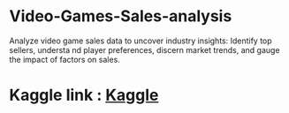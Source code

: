 # Video-Games-Sales-analysis
 Analyze video game sales data to uncover industry insights: Identify top sellers, understa
 nd player preferences, discern market trends, and gauge the impact of factors on sales.

# Kaggle link : <a href ="https://www.kaggle.com/code/shreyampadmashali/comprehensive-analysis-of-video-game-sales"> Kaggle</a>

